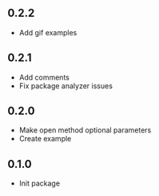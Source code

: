 ## 0.2.2

* Add gif examples

## 0.2.1

* Add comments
* Fix package analyzer issues

## 0.2.0

* Make open method optional parameters
* Create example

## 0.1.0

* Init package
